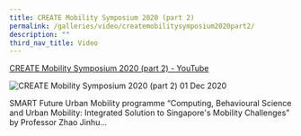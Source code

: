 ```yaml
---
title: CREATE Mobility Symposium 2020 (part 2)
permalink: /galleries/video/createmobilitysymposium2020part2/
description: ""
third_nav_title: Video
---
```

[CREATE Mobility Symposium 2020 (part 2) - YouTube](https://www.youtube.com/embed/TOU4KFtQZ8k?html5=1&rel=0)

![CREATE Mobility Symposium 2020 (part 2)](https://img.youtube.com/vi/TOU4KFtQZ8k/default.jpg)
01 Dec 2020

SMART Future Urban Mobility programme “Computing, Behavioural Science and Urban Mobility: Integrated Solution to Singapore&#39;s Mobility Challenges” by Professor Zhao Jinhu...